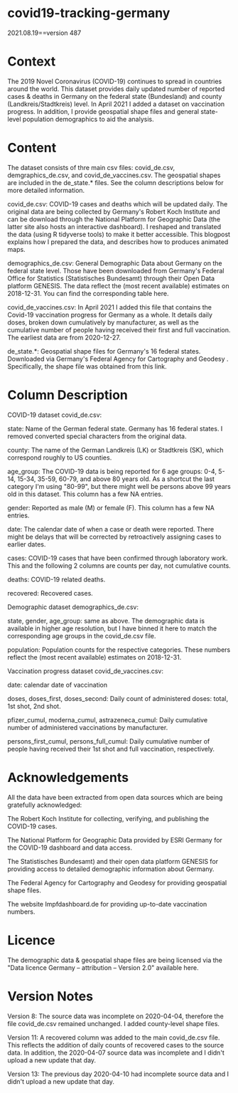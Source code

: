# covid19-tracking-germany
2021.08.19==version 487

# Context
The 2019 Novel Coronavirus (COVID-19) continues to spread in countries around the world. This dataset provides daily updated number of reported cases & deaths in Germany on the federal state (Bundesland) and county (Landkreis/Stadtkreis) level. In April 2021 I added a dataset on vaccination progress. In addition, I provide geospatial shape files and general state-level population demographics to aid the analysis.

# Content
The dataset consists of thre main csv files: covid_de.csv, demgraphics_de.csv, and covid_de_vaccines.csv. The geospatial shapes are included in the de_state.* files. See the column descriptions below for more detailed information.

covid_de.csv: COVID-19 cases and deaths which will be updated daily. The original data are being collected by Germany's Robert Koch Institute and can be download through the National Platform for Geographic Data (the latter site also hosts an interactive dashboard). I reshaped and translated the data (using R tidyverse tools) to make it better accessible. This blogpost explains how I prepared the data, and describes how to produces animated maps.

demographics_de.csv: General Demographic Data about Germany on the federal state level. Those have been downloaded from Germany's Federal Office for Statistics (Statistisches Bundesamt) through their Open Data platform GENESIS. The data reflect the (most recent available) estimates on 2018-12-31. You can find the corresponding table here.

covid_de_vaccines.csv: In April 2021 I added this file that contains the Covid-19 vaccination progress for Germany as a whole. It details daily doses, broken down cumulatively by manufacturer, as well as the cumulative number of people having received their first and full vaccination. The earliest data are from 2020-12-27.

de_state.*: Geospatial shape files for Germany's 16 federal states. Downloaded via Germany's Federal Agency for Cartography and Geodesy . Specifically, the shape file was obtained from this link.

# Column Description
COVID-19 dataset covid_de.csv:

state: Name of the German federal state. Germany has 16 federal states. I removed converted special characters from the original data.

county: The name of the German Landkreis (LK) or Stadtkreis (SK), which correspond roughly to US counties.

age_group: The COVID-19 data is being reported for 6 age groups: 0-4, 5-14, 15-34, 35-59, 60-79, and above 80 years old. As a shortcut the last category I'm using "80-99", but there might well be persons above 99 years old in this dataset. This column has a few NA entries.

gender: Reported as male (M) or female (F). This column has a few NA entries.

date: The calendar date of when a case or death were reported. There might be delays that will be corrected by retroactively assigning cases to earlier dates.

cases: COVID-19 cases that have been confirmed through laboratory work. This and the following 2 columns are counts per day, not cumulative counts.

deaths: COVID-19 related deaths.

recovered: Recovered cases.

Demographic dataset demographics_de.csv:

state, gender, age_group: same as above. The demographic data is available in higher age resolution, but I have binned it here to match the corresponding age groups in the covid_de.csv file.

population: Population counts for the respective categories. These numbers reflect the (most recent available) estimates on 2018-12-31.

Vaccination progress dataset covid_de_vaccines.csv:

date: calendar date of vaccination

doses, doses_first, doses_second: Daily count of administered doses: total, 1st shot, 2nd shot.

pfizer_cumul, moderna_cumul, astrazeneca_cumul: Daily cumulative number of administered vaccinations by manufacturer.

persons_first_cumul, persons_full_cumul: Daily cumulative number of people having received their 1st shot and full vaccination, respectively.

# Acknowledgements
All the data have been extracted from open data sources which are being gratefully acknowledged:

The Robert Koch Institute for collecting, verifying, and publishing the COVID-19 cases.

The National Platform for Geographic Data provided by ESRI Germany for the COVID-19 dashboard and data access.

The Statistisches Bundesamt) and their open data platform GENESIS for providing access to detailed demographic information about Germany.

The Federal Agency for Cartography and Geodesy for providing geospatial shape files.

The website Impfdashboard.de for providing up-to-date vaccination numbers.

# Licence
The demographic data & geospatial shape files are being licensed via the "Data licence Germany – attribution – Version 2.0" available here.

# Version Notes
Version 8: The source data was incomplete on 2020-04-04, therefore the file covid_de.csv remained unchanged. I added county-level shape files.

Version 11: A recovered column was added to the main covid_de.csv file. This reflects the addition of daily counts of recovered cases to the source data. In addition, the 2020-04-07 source data was incomplete and I didn't upload a new update that day.

Version 13: The previous day 2020-04-10 had incomplete source data and I didn't upload a new update that day.
